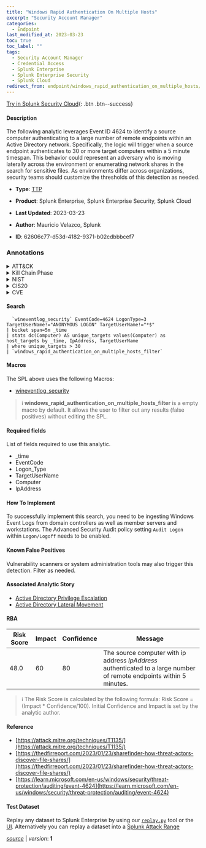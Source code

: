 ```yaml
---
title: "Windows Rapid Authentication On Multiple Hosts"
excerpt: "Security Account Manager"
categories:
  - Endpoint
last_modified_at: 2023-03-23
toc: true
toc_label: ""
tags:
  - Security Account Manager
  - Credential Access
  - Splunk Enterprise
  - Splunk Enterprise Security
  - Splunk Cloud
redirect_from: endpoint/windows_rapid_authentication_on_multiple_hosts/
---
```




[Try in Splunk Security Cloud](https://www.splunk.com/en_us/cyber-security.html){: .btn .btn--success}

#### Description

The following analytic leverages Event ID 4624 to identify a source computer authenticating to a large number of remote endpoints within an Active Directory network. Specifically, the logic will trigger when a source endpoint authenticates to 30 or more target computers within a 5 minute timespan. This behavior could represent an adversary who is moving laterally across the environment or enumerating network shares in the search for sensitive files. As environments differ across organizations, security teams should customize the thresholds of this detection as needed.

- **Type**: [TTP](https://github.com/splunk/security_content/wiki/Detection-Analytic-Types)
- **Product**: Splunk Enterprise, Splunk Enterprise Security, Splunk Cloud

- **Last Updated**: 2023-03-23
- **Author**: Mauricio Velazco, Splunk
- **ID**: 62606c77-d53d-4182-9371-b02cdbbbcef7

### Annotations
<details>
  <summary>ATT&CK</summary>

<div markdown="1">

#### [ATT&CK](https://attack.mitre.org/)

| ID          | Technique   | Tactic         |
| ----------- | ----------- |--------------- |
| [T1003.002](https://attack.mitre.org/techniques/T1003/002/) | Security Account Manager | Credential Access |

</div>
</details>


<details>
  <summary>Kill Chain Phase</summary>

<div markdown="1">

* Exploitation


</div>
</details>


<details>
  <summary>NIST</summary>

<div markdown="1">

* DE.CM



</div>
</details>

<details>
  <summary>CIS20</summary>

<div markdown="1">

* CIS 10



</div>
</details>

<details>
  <summary>CVE</summary>

<div markdown="1">


</div>
</details>


#### Search

```
  `wineventlog_security` EventCode=4624 LogonType=3 TargetUserName!="ANONYMOUS LOGON" TargetUserName!="*$" 
| bucket span=5m _time 
| stats dc(Computer) AS unique_targets values(Computer) as host_targets by _time, IpAddress, TargetUserName 
| where unique_targets > 30 
| `windows_rapid_authentication_on_multiple_hosts_filter`
```

#### Macros
The SPL above uses the following Macros:
* [wineventlog_security](https://github.com/splunk/security_content/blob/develop/macros/wineventlog_security.yml)

> :information_source:
> **windows_rapid_authentication_on_multiple_hosts_filter** is a empty macro by default. It allows the user to filter out any results (false positives) without editing the SPL.



#### Required fields
List of fields required to use this analytic.
* _time
* EventCode
* Logon_Type
* TargetUserName
* Computer
* IpAddress



#### How To Implement
To successfully implement this search, you need to be ingesting Windows Event Logs from domain controllers as well as member servers and workstations. The Advanced Security Audit policy setting `Audit Logon` within `Logon/Logoff` needs to be enabled.
#### Known False Positives
Vulnerability scanners or system administration tools may also trigger this detection. Filter as needed.

#### Associated Analytic Story
* [Active Directory Privilege Escalation](/stories/active_directory_privilege_escalation)
* [Active Directory Lateral Movement](/stories/active_directory_lateral_movement)




#### RBA

| Risk Score  | Impact      | Confidence   | Message      |
| ----------- | ----------- |--------------|--------------|
| 48.0 | 60 | 80 | The source computer with ip address $IpAddress$ authenticated to a large number of remote endpoints within 5 minutes. |


> :information_source:
> The Risk Score is calculated by the following formula: Risk Score = (Impact * Confidence/100). Initial Confidence and Impact is set by the analytic author.


#### Reference

* [https://attack.mitre.org/techniques/T1135/](https://attack.mitre.org/techniques/T1135/)
* [https://thedfirreport.com/2023/01/23/sharefinder-how-threat-actors-discover-file-shares/](https://thedfirreport.com/2023/01/23/sharefinder-how-threat-actors-discover-file-shares/)
* [https://learn.microsoft.com/en-us/windows/security/threat-protection/auditing/event-4624](https://learn.microsoft.com/en-us/windows/security/threat-protection/auditing/event-4624)



#### Test Dataset
Replay any dataset to Splunk Enterprise by using our [`replay.py`](https://github.com/splunk/attack_data#using-replaypy) tool or the [UI](https://github.com/splunk/attack_data#using-ui).
Alternatively you can replay a dataset into a [Splunk Attack Range](https://github.com/splunk/attack_range#replay-dumps-into-attack-range-splunk-server)




[*source*](https://github.com/splunk/security_content/tree/develop/detections/endpoint/windows_rapid_authentication_on_multiple_hosts.yml) \| *version*: **1**